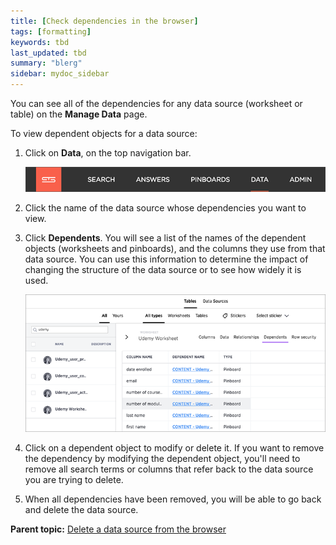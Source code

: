 ```yaml
---
title: [Check dependencies in the browser]
tags: [formatting]
keywords: tbd
last_updated: tbd
summary: "blerg"
sidebar: mydoc_sidebar
---
```

You can see all of the dependencies for any data source \(worksheet or table\) on the **Manage Data** page.

To view dependent objects for a data source:

1.   Click on **Data**, on the top navigation bar.

     ![](../../shared/conrefs/../../images/data_icon.png "Data")

2.   Click the name of the data source whose dependencies you want to view.
3.   Click **Dependents​**. You will see a list of the names of the dependent objects \(worksheets and pinboards\), and the columns they use from that data source. You can use this information to determine the impact of changing the structure of the data source or to see how widely it is used.

     ![](../../images/dependents.png "List of dependent objects")

4.   Click on a dependent object to modify or delete it. If you want to remove the dependency by modifying the dependent object, you'll need to remove all search terms or columns that refer back to the data source you are trying to delete.
5.   When all dependencies have been removed, you will be able to go back and delete the data source.

**Parent topic:** [Delete a data source from the browser](../../admin/loading/delete_data_source_UX.html)
